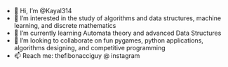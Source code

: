- 👋 Hi, I’m @Kayal314
- 👀 I’m interested in the study of algorithms and data structures, machine learning, and discrete mathematics
- 🌱 I’m currently learning Automata theory and advanced Data Structures
- 💞️ I’m looking to collaborate on fun pygames, python applications, algorithms designing, and competitive programming
- 📫 Reach me: thefibonacciguy @ instagram

<!---
Kayal314/Kayal314 is a ✨ special ✨ repository because its `README.md` (this file) appears on your GitHub profile.
You can click the Preview link to take a look at your changes.
--->

